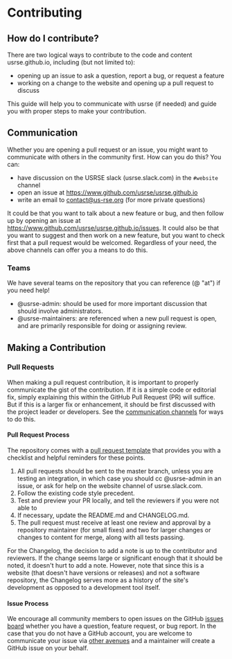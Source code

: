 # Contributing

## How do I contribute?

There are two logical ways to contribute to the code and content usrse.github.io, including (but not limited to):

 - opening up an issue to ask a question, report a bug, or request a feature
 - working on a change to the website and opening up a pull request to discuss

This guide will help you to communicate with usrse (if needed) and guide you with
proper steps to make your contribution.

## Communication

Whether you are opening a pull request or an issue, you might want to communicate with
others in the community first. How can you do this? You can:

 - have discussion on the USRSE slack (usrse.slack.com) in the `#website` channel
 - open an issue at https://www.github.com/usrse/usrse.github.io
 - write an email to contact@us-rse.org (for more private questions)

It could be that you want to talk about a new feature or bug, and then follow up by opening
an issue at https://www.github.com/usrse/usrse.github.io/issues. It could also be
that you want to suggest and then work on a new feature, but you want to check first
that a pull request would be welcomed. Regardless of your need, the above channels
can offer you a means to do this.

### Teams

We have several teams on the repository that you can reference (@ "at") if you need help!

 - @usrse-admin: should be used for more important discussion that should involve administrators.
 - @usrse-maintainers: are referenced when a new pull request is open, and are primarily responsible for doing or assigning review.

## Making a Contribution

### Pull Requests

When making a pull request contribution, it is important to properly communicate the
gist of the contribution. If it is a simple code or editorial fix, simply
explaining this within the GitHub Pull Request (PR) will suffice. But if this
is a larger fix or enhancement, it should be first discussed with the project
leader or developers. See the [communication channels](#communication) for ways
to do this.

#### Pull Request Process

The repository comes with a [pull request template](PULL_REQUEST_TEMPLATE.md) that provides you with a checklist and
helpful reminders for these points.

1. All pull requests should be sent to the master branch, unless you are testing an integration, in which case you should cc @usrse-admin in an issue, or ask for help on the website channel of usrse.slack.com.
2. Follow the existing code style precedent.
3. Test and preview your PR locally, and tell the reviewers if you were not able to
4. If necessary, update the README.md and CHANGELOG.md.
5. The pull request must receive at least one review and approval by a repository maintainer (for small fixes) and two for larger changes or changes to content for merge, along with all tests passing.

For the Changelog, the decision to add a note is up to the contributor and reviewers.
If the change seems large or significant enough that it should be noted, it doesn't
hurt to add a note. However, note that since this is a website (that doesn't have versions or
releases) and not a software repository, the Changelog serves more as a history
of the site's development as opposed to a development tool itself.

#### Issue Process

We encourage all community members to open issues on the GitHub [issues board](https://www.github.com/usrse/usrse.github.io/issues) whether you have a question, feature request, or bug report. In the case that you do not
have a GitHub account, you are welcome to communicate your issue via [other avenues](#communication)
and a maintainer will create a GitHub issue on your behalf.
